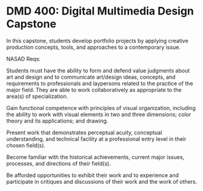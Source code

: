 # DMD 400: Digital Multimedia Design Capstone

In this capstone, students develop portfolio projects by applying creative production concepts, tools, and approaches to a contemporary issue.

NASAD Reqs:

Students must have the ability to form and defend value judgments about art and design and to communicate art/design ideas, concepts, and requirements to professionals and laypersons related to the practice of the major field. They are able to work collaboratively as appropriate to the area(s) of specialization.

Gain functional competence with principles of visual organization, including the ability to work with visual elements in two and three dimensions; color theory and its applications; and drawing.

Present work that demonstrates perceptual acuity, conceptual understanding, and technical facility at a professional entry level in their chosen field(s).

Become familiar with the historical achievements, current major issues, processes, and directions of their field(s).

Be afforded opportunities to exhibit their work and to experience and participate in critiques and discussions of their work and the work of others.
